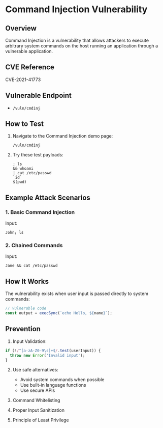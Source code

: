 # Command Injection Vulnerability

## Overview
Command Injection is a vulnerability that allows attackers to execute arbitrary system commands on the host running an application through a vulnerable application.

## CVE Reference
CVE-2021-41773

## Vulnerable Endpoint
- `/vuln/cmdinj`

## How to Test

1. Navigate to the Command Injection demo page:
   ```
   /vuln/cmdinj
   ```

2. Try these test payloads:
   ```
   ; ls
   && whoami
   | cat /etc/passwd
   `id`
   $(pwd)
   ```

## Example Attack Scenarios

### 1. Basic Command Injection
Input:
```
John; ls
```

### 2. Chained Commands
Input:
```
Jane && cat /etc/passwd
```

## How It Works
The vulnerability exists when user input is passed directly to system commands:

```javascript
// Vulnerable code
const output = execSync(`echo Hello, ${name}`);
```

## Prevention

1. Input Validation:
```javascript
if (!/^[a-zA-Z0-9\s]+$/.test(userInput)) {
  throw new Error('Invalid input');
}
```

2. Use safe alternatives:
   - Avoid system commands when possible
   - Use built-in language functions
   - Use secure APIs

3. Command Whitelisting
4. Proper Input Sanitization
5. Principle of Least Privilege
